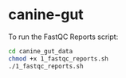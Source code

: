 # canine-gut

To run the FastQC Reports script:
```bash
cd canine_gut_data
chmod +x 1_fastqc_reports.sh
./1_fastqc_reports.sh
```